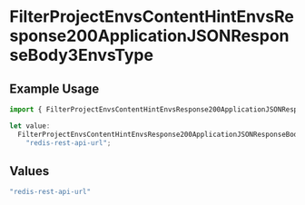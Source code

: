 # FilterProjectEnvsContentHintEnvsResponse200ApplicationJSONResponseBody3EnvsType

## Example Usage

```typescript
import { FilterProjectEnvsContentHintEnvsResponse200ApplicationJSONResponseBody3EnvsType } from "@vercel/sdk/models/operations/filterprojectenvs.js";

let value:
  FilterProjectEnvsContentHintEnvsResponse200ApplicationJSONResponseBody3EnvsType =
    "redis-rest-api-url";
```

## Values

```typescript
"redis-rest-api-url"
```